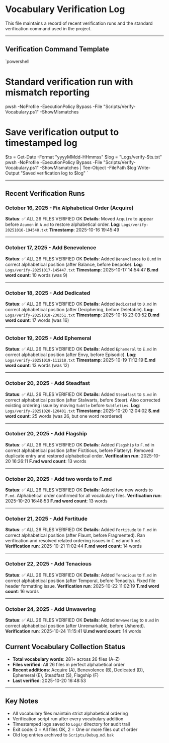 # Vocabulary Verification Log

This file maintains a record of recent verification runs and the standard verification command used in the project.

---

## Verification Command Template

`powershell
# Standard verification run with mismatch reporting
pwsh -NoProfile -ExecutionPolicy Bypass -File "Scripts/Verify-Vocabulary.ps1" -ShowMismatches

# Save verification output to timestamped log
$ts = Get-Date -Format "yyyyMMdd-HHmmss"
$log = "Logs/verify-$ts.txt"
pwsh -NoProfile -ExecutionPolicy Bypass -File "Scripts/Verify-Vocabulary.ps1" -ShowMismatches | Tee-Object -FilePath $log
Write-Output "Saved verification log to $log"
`

---

## Recent Verification Runs

### October 16, 2025 - Fix Alphabetical Order (Acquire)

**Status**: ✅ ALL 26 FILES VERIFIED OK
**Details**: Moved `Acquire` to appear before `Acumen` in `A.md` to restore alphabetical order.
**Log**: `Logs/verify-20251016-194548.txt`
**Timestamp**: 2025-10-16 19:45:49

---

### October 17, 2025 - Add Benevolence

**Status**: ✅ ALL 26 FILES VERIFIED OK
**Details**: Added `Benevolence` to `B.md` in correct alphabetical position (after Balance, before bespoke).
**Log**: `Logs/verify-20251017-145447.txt`
**Timestamp**: 2025-10-17 14:54:47
**B.md word count**: 10 words (was 9)

---

### October 18, 2025 - Add Dedicated

**Status**: ✅ ALL 26 FILES VERIFIED OK
**Details**: Added `Dedicated` to `D.md` in correct alphabetical position (after Deciphering, before Deletable).
**Log**: `Logs/verify-20251018-230351.txt`
**Timestamp**: 2025-10-18 23:03:52
**D.md word count**: 17 words (was 16)

---

### October 19, 2025 - Add Ephemeral

**Status**: ✅ ALL 26 FILES VERIFIED OK
**Details**: Added `Ephemeral` to `E.md` in correct alphabetical position (after Envy, before Episodic).
**Log**: `Logs/verify-20251019-111218.txt`
**Timestamp**: 2025-10-19 11:12:19
**E.md word count**: 13 words (was 12)

---

### October 20, 2025 - Add Steadfast

**Status**: ✅ ALL 26 FILES VERIFIED OK
**Details**: Added `Steadfast` to `S.md` in correct alphabetical position (after Stalwarts, before Steer). Also corrected existing ordering issue by moving `Subtle` before `Subtleties`.
**Log**: `Logs/verify-20251020-120401.txt`
**Timestamp**: 2025-10-20 12:04:02
**S.md word count**: 25 words (was 26, but one word reordered)

---

### October 20, 2025 - Add Flagship

**Status**: ✅ ALL 26 FILES VERIFIED OK
**Details**: Added `Flagship` to `F.md` in correct alphabetical position (after Fictitious, before Flattery). Removed duplicate entry and restored alphabetical order.
**Verification run**: 2025-10-20 16:26:11
**F.md word count**: 13 words

---

### October 20, 2025 - Add two words to F.md

**Status**: ✅ ALL 26 FILES VERIFIED OK
**Details**: Added two new words to `F.md`. Alphabetical order confirmed for all vocabulary files.
**Verification run**: 2025-10-20 16:48:53
**F.md word count**: 13 words

---

### October 21, 2025 - Add Fortitude

**Status**: ✅ ALL 26 FILES VERIFIED OK
**Details**: Added `Fortitude` to `F.md` in correct alphabetical position (after Flaunt, before Fragmented). Ran verification and resolved related ordering issues in `C.md` and `R.md`.
**Verification run**: 2025-10-21 11:02:44
**F.md word count**: 14 words

---

### October 22, 2025 - Add Tenacious

**Status**: ✅ ALL 26 FILES VERIFIED OK
**Details**: Added `Tenacious` to `T.md` in correct alphabetical position (after Temporal, before Tenacity). Fixed file header formatting issue.
**Verification run**: 2025-10-22 11:02:19
**T.md word count**: 16 words

---

### October 24, 2025 - Add Unwavering

**Status**: ✅ ALL 26 FILES VERIFIED OK
**Details**: Added `Unwavering` to `U.md` in correct alphabetical position (after Unremarkable, before Ushered).
**Verification run**: 2025-10-24 11:15:41
**U.md word count**: 14 words

## Current Vocabulary Collection Status

- **Total vocabulary words**: 281+ across 26 files (A–Z)
- **Files verified**: All 26 files in perfect alphabetical order
- **Recent additions**: Acquire (A), Benevolence (B), Dedicated (D), Ephemeral (E), Steadfast (S), Flagship (F)
- **Last verified**: 2025-10-20 16:48:53

---

## Key Notes

- All vocabulary files maintain strict alphabetical ordering
- Verification script run after every vocabulary addition
- Timestamped logs saved to `Logs/` directory for audit trail
- Exit code: 0 = All files OK, 2 = One or more files out of order
- Old log entries archived to `Scripts/Debug.md.bak`
